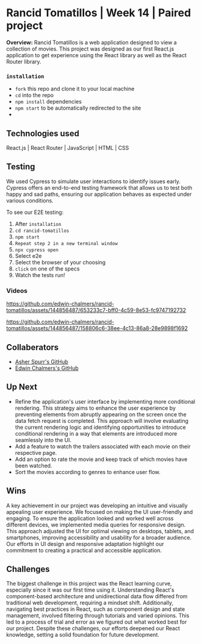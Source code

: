 # Rancid Tomatillos | Week 14 | Paired project
**Overview:**
Rancid Tomatillos is a web application designed to view a collection of movies. This project was designed as our first React.js application to get experience using the React library as well as the React Router library.

### `installation`
- `fork` this repo and clone it to your local machine
- `cd` into the repo
- `npm install` dependencies
- `npm start` to be automatically redirected to the site
- 
## Technologies used
React.js | React Router | JavaScript | HTML | CSS

## Testing
We used Cypress to simulate user interactions to identify issues early. Cypress offers an end-to-end testing framework that allows us to test both happy and sad paths, ensuring our application behaves as expected under various conditions. 

To see our E2E testing:
1. After `installation`
2. `cd rancid-tomatillos`
3. `npm start`
4. `Repeat step 2 in a new terminal window`
5. `npx cypress open`
6. Select e2e
7. Select the browser of your choosing
8. `click` on one of the specs
9. Watch the tests run!

### Videos
https://github.com/edwin-chalmers/rancid-tomatillos/assets/144856487/653233c7-bff0-4c59-8e53-fc9747192732

https://github.com/edwin-chalmers/rancid-tomatillos/assets/144856487/158806c6-38ee-4c13-86a8-28e9898f1692

## Collaberators 
- [Asher Spurr's GitHub](https://github.com/AsherSpurr)
- [Edwin Chalmers's GitHub](https://github.com/edwin-chalmers)

## Up Next 
- Refine the application's user interface by implementing more conditional rendering. This strategy aims to enhance the user experience by preventing elements from abruptly appearing on the screen once the data fetch request is completed. This approach will involve evaluating the current rendering logic and identifying opportunities to introduce conditional rendering in a way that elements are introduced more seamlessly into the UI.
- Add a feature to watch the trailers associated with each movie on their respective page.
- Add an option to rate the movie and keep track of which movies have been watched.
- Sort the movies according to genres to enhance user flow.
  
## Wins
A key achievement in our project was developing an intuitive and visually appealing user experience. We focused on making the UI user-friendly and engaging. To ensure the application looked and worked well across different devices, we implemented media queries for responsive design. This approach adjusted the UI for optimal viewing on desktops, tablets, and smartphones, improving accessibility and usability for a broader audience. Our efforts in UI design and responsive adaptation highlight our commitment to creating a practical and accessible application.

## Challenges
The biggest challenge in this project was the React learning curve, especially since it was our first time using it. Understanding React's component-based architecture and unidirectional data flow differed from traditional web development, requiring a mindset shift. Additionally, navigating best practices in React, such as component design and state management, involved filtering through tutorials and varied opinions. This led to a process of trial and error as we figured out what worked best for our project. Despite these challenges, our efforts deepened our React knowledge, setting a solid foundation for future development.


